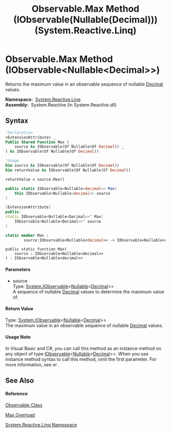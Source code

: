 ﻿---
title: Observable.Max Method (IObservable(Nullable(Decimal))) (System.Reactive.Linq)
TOCTitle: Max Method (IObservable(Nullable(Decimal)))
ms:assetid: M:System.Reactive.Linq.Observable.Max(System.IObservable{System.Nullable{System.Decimal}})
ms:mtpsurl: https://msdn.microsoft.com/en-us/library/system.reactive.linq.observable.max(v=VS.103)
ms:contentKeyID: 36068621
ms.date: 06/28/2011
mtps_version: v=VS.103
dev_langs:
- vb
- csharp
- c++
- fsharp
- jscript
---

# Observable.Max Method (IObservable\<Nullable\<Decimal\>\>)

Returns the maximum value in an observable sequence of nullable [Decimal](https://msdn.microsoft.com/en-us/library/1k2e8atx) values.

**Namespace:**  [System.Reactive.Linq](hh211929\(v=vs.103\).md)  
**Assembly:**  System.Reactive (in System.Reactive.dll)

## Syntax

``` vb
'Declaration
<ExtensionAttribute> _
Public Shared Function Max ( _
    source As IObservable(Of Nullable(Of Decimal)) _
) As IObservable(Of Nullable(Of Decimal))
```

``` vb
'Usage
Dim source As IObservable(Of Nullable(Of Decimal))
Dim returnValue As IObservable(Of Nullable(Of Decimal))

returnValue = source.Max()
```

``` csharp
public static IObservable<Nullable<decimal>> Max(
    this IObservable<Nullable<decimal>> source
)
```

``` c++
[ExtensionAttribute]
public:
static IObservable<Nullable<Decimal>>^ Max(
    IObservable<Nullable<Decimal>>^ source
)
```

``` fsharp
static member Max : 
        source:IObservable<Nullable<decimal>> -> IObservable<Nullable<decimal>> 
```

``` jscript
public static function Max(
    source : IObservable<Nullable<decimal>>
) : IObservable<Nullable<decimal>>
```

#### Parameters

  - source  
    Type: [System.IObservable](https://msdn.microsoft.com/en-us/library/Dd990377)\<[Nullable](https://msdn.microsoft.com/en-us/library/b3h38hb0)\<[Decimal](https://msdn.microsoft.com/en-us/library/1k2e8atx)\>\>  
    A sequence of nullable [Decimal](https://msdn.microsoft.com/en-us/library/1k2e8atx) values to determine the maximum value of.  

#### Return Value

Type: [System.IObservable](https://msdn.microsoft.com/en-us/library/Dd990377)\<[Nullable](https://msdn.microsoft.com/en-us/library/b3h38hb0)\<[Decimal](https://msdn.microsoft.com/en-us/library/1k2e8atx)\>\>  
The maximum value in an observable sequence of nullable [Decimal](https://msdn.microsoft.com/en-us/library/1k2e8atx) values.  

#### Usage Note

In Visual Basic and C\#, you can call this method as an instance method on any object of type [IObservable](https://msdn.microsoft.com/en-us/library/Dd990377)\<[Nullable](https://msdn.microsoft.com/en-us/library/b3h38hb0)\<[Decimal](https://msdn.microsoft.com/en-us/library/1k2e8atx)\>\>. When you use instance method syntax to call this method, omit the first parameter. For more information, see [](https://msdn.microsoft.com/en-us/library/Bb384936) or [](https://msdn.microsoft.com/en-us/library/Bb383977).

## See Also

#### Reference

[Observable Class](hh244252\(v=vs.103\).md)

[Max Overload](hh229774\(v=vs.103\).md)

[System.Reactive.Linq Namespace](hh211929\(v=vs.103\).md)

